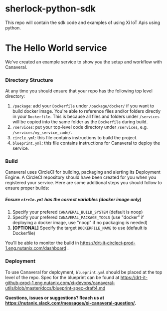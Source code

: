 # sherlock-python-sdk
This repo will contain the sdk code and examples of using Xi IoT Apis using python.

# The Hello World service
We've created an example service to show you the setup and workflow with Canaveral.

### Directory Structure
At any time you should ensure that your repo has the following top level directory:
  1. `/package`: add your `Dockerfile` under `/package/docker/` if you want to build docker image. You're able to reference files and/or folders directly in your `Dockerfile`. This is because all files and folders under `/services` will be copied into the same folder as the `Dockerfile` during build.
  2. `/services`: put your top-level code directory under `/services`, e.g. `/services/my_service_code/`. 
  3. `circle.yml`: this file contains instructions to build the project.
  4. `blueprint.yml`: this file contains instructions for Canaveral to deploy the service. 

### Build
Canaveral uses CircleCI for building, packaging and alerting its Deployment Engine. A CircleCI repository should have been created for you when you registered your service. Here are some additional steps you should follow to ensure proper builds:

##### Ensure `circle.yml` has the correct variables (docker image only)
  1. Specify your prefered `CANAVERAL_BUILD_SYSTEM` (default is noop)
  2. Specify your prefered `CANAVERAL_PACKAGE_TOOLS` (use "docker" if deploying a docker image, use "noop" if no packaging is needed)
  3. **[OPTIONAL]** Specify the target `DOCKERFILE_NAME` to use  (default is Dockerfile)

You'll be able to monitor the build in https://drt-it-circleci-prod-1.eng.nutanix.com/dashboard .

### Deployment
To use Canaveral for deployment, `blueprint.yml` should be placed at the top level of the repo. Spec for the blueprint can be found at 
https://drt-it-github-prod-1.eng.nutanix.com/xi-devops/canaveral-utils/blob/master/docs/blueprint-spec-draft4.md

__Questions, issues or suggestions? Reach us at https://nutanix.slack.com/messages/xi-canaveral-question/.__

